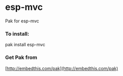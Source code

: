 esp-mvc
===

Pak for esp-mvc

### To install:

pak install esp-mvc

### Get Pak from

[http://embedthis.com/pak](http://embedthis.com/pak)
